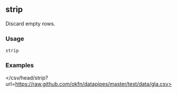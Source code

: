 ## strip

Discard empty rows.

### Usage

    strip

### Examples

</csv/head/strip?url=https://raw.github.com/okfn/datapipes/master/test/data/gla.csv>
